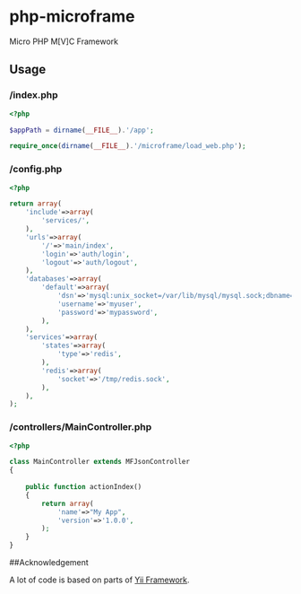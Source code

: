 php-microframe
==============

Micro PHP M[V]C Framework

## Usage

### /index.php

```php
<?php

$appPath = dirname(__FILE__).'/app';

require_once(dirname(__FILE__).'/microframe/load_web.php');

```

### /config.php

```php
<?php

return array(
    'include'=>array(
        'services/',
    ),
	'urls'=>array(
		'/'=>'main/index',
		'login'=>'auth/login',
		'logout'=>'auth/logout',
	),
	'databases'=>array(
		'default'=>array(
			'dsn'=>'mysql:unix_socket=/var/lib/mysql/mysql.sock;dbname=defaultdb',
			'username'=>'myuser',
			'password'=>'mypassword',
		),
	),
    'services'=>array(
        'states'=>array(
            'type'=>'redis',
        ),
        'redis'=>array(
        	'socket'=>'/tmp/redis.sock',
        ),
    ),
);

```

### /controllers/MainController.php

```php
<?php

class MainController extends MFJsonController
{
	
	public function actionIndex()
	{
		return array(
			'name'=>"My App",
			'version'=>'1.0.0',
		);
	}
}

```

##Acknowledgement

A lot of code is based on parts of [Yii Framework](http://www.yiiframework.com/).
